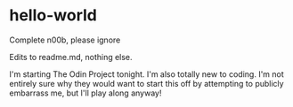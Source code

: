 # hello-world
Complete n00b, please ignore

Edits to readme.md, nothing else.

I'm starting The Odin Project tonight. I'm also totally new to coding.
I'm not entirely sure why they would want to start this off by attempting to publicly embarrass me, but I'll play along anyway!
